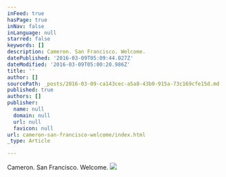 ```yaml
---
inFeed: true
hasPage: true
inNav: false
inLanguage: null
starred: false
keywords: []
description: Cameron. San Francisco. Welcome.
datePublished: '2016-03-09T05:09:44.027Z'
dateModified: '2016-03-09T05:00:20.986Z'
title: ''
author: []
sourcePath: _posts/2016-03-09-ca143cec-a5a8-43b0-915a-73c169cfe15d.md
published: true
authors: []
publisher:
  name: null
  domain: null
  url: null
  favicon: null
url: cameron-san-francisco-welcome/index.html
_type: Article

---
```

Cameron. San Francisco. Welcome.
![](https://the-grid-user-content.s3-us-west-2.amazonaws.com/9ea23464-8d23-4b5f-80c3-6ea32dd6dd96.jpg)